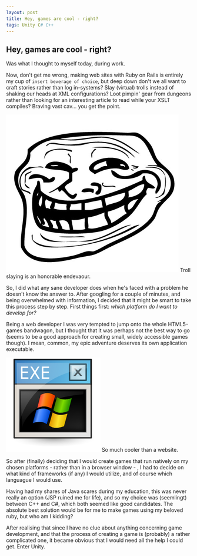 ```yaml
---
layout: post
title: Hey, games are cool - right?
tags: Unity C# C++
---
```


## Hey, games are cool - right?

Was what I thought to myself today, during work.

Now, don't get me wrong, making web sites with Ruby on Rails is
entirely my cup of `insert beverage of choice`, but deep down don't we all want to craft stories rather than
log in-systems? Slay (virtual) trolls instead of shaking our heads at XML configurations? Loot pimpin' gear from dungeons
rather than looking for an interesting article to read while your XSLT compiles? Braving vast cav... you get the point.

![Troll](/assets/images/posts/troll.jpg)
<span class="image-text">Troll slaying is an honorable endevaour.</span>

So, I did what any sane developer does when he's faced with a problem he doesn't know the answer to. After googling for a couple of minutes, and being overwhelmed with information, I decided that it might be smart to take this process step by step. First things first: *which platform do I want to develop for?*

Being a web developer I was very tempted to jump onto the whole HTML5-games bandwagon, but I thought that it was perhaps not the best way to go (seems to be a good approach for creating small, widely accessible games though). I mean, common, my epic adventure deserves its own application executable.

![Troll](/assets/images/posts/exe.png)
<span class="image-text">So much cooler than a website.</span>

So after (finally) deciding that I would create games that run natively on my
chosen platforms - rather than in a browser window - ,
I had to decide on what kind of frameworks (if any) I would utilize,
and of course which languague I would use.

Having had my shares of Java scares during my education,
this was never really an option (JSP ruined me for life),
and so my choice was (seemlingt) between C++ and C#, which both seemed like good candidates.
The absolute best solution would be for me to make games using my beloved ruby, but who am I kidding?

After realising that since I have no clue about anything concerning game development,
and that the process of creating a game is (probably) a rather complicated one,
it became obvious that I would need all the help I could get. Enter Unity.
